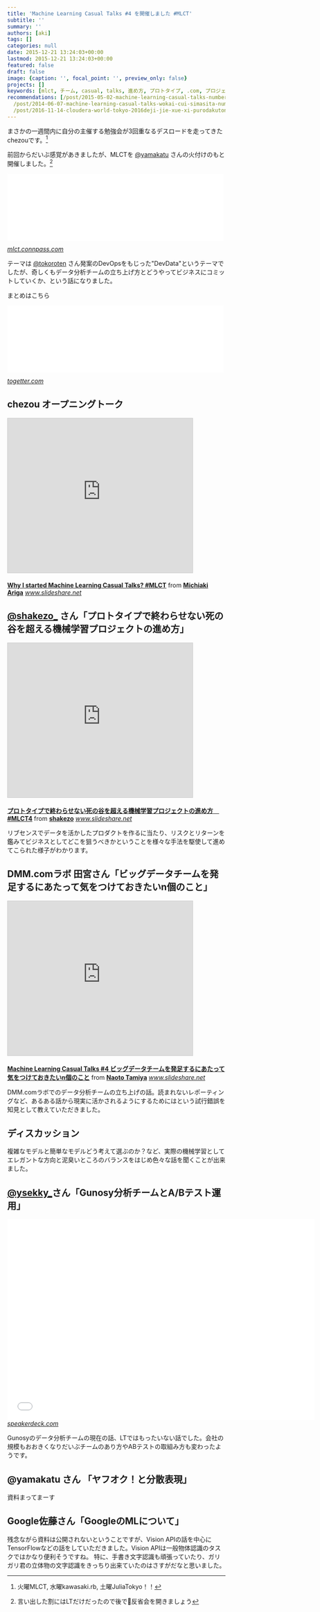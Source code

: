 ```yaml
---
title: 'Machine Learning Casual Talks #4 を開催しました #MLCT'
subtitle: ''
summary: ''
authors: [aki]
tags: []
categories: null
date: 2015-12-21 13:24:03+00:00
lastmod: 2015-12-21 13:24:03+00:00
featured: false
draft: false
image: {caption: '', focal_point: '', preview_only: false}
projects: []
keywords: [mlct, チーム, casual, talks, 進め方, プロトタイプ, .com, プロジェクト, データ分析, slideshare]
recommendations: [/post/2015-05-02-machine-learning-casual-talks-number-3-lue-cheng-mlct-yarimasita-number-mlct/,
  /post/2014-06-07-machine-learning-casual-talks-wokai-cui-simasita-number-mlct/,
  /post/2016-11-14-cloudera-world-tokyo-2016deji-jie-xue-xi-purodakutonozuo-rifang-wohua-simasita-number-cwt2016/]
---
```

まさかの一週間内に自分の主催する勉強会が3回重なるデスロードを走ってきたchezouです。[^1] 

前回からだいぶ感覚があきましたが、MLCTを [@yamakatu](https://twitter.com/yamakatu) さんの火付けのもと開催しました。[^2] 

<iframe src="//hatenablog-parts.com/embed?url=http%3A%2F%2Fmlct.connpass.com%2Fevent%2F22192%2F" title="Machine Learning Casual Talks #4 (2015/12/15 19:00〜)" class="embed-card embed-webcard" scrolling="no" frameborder="0" style="display: block; width: 100%; height: 155px; max-width: 500px; margin: 10px 0px;"></iframe><cite class="hatena-citation"><a href="http://mlct.connpass.com/event/22192/">mlct.connpass.com</a></cite>

テーマは [@tokoroten](https://twitter.com/tokoroten) さん発案のDevOpsをもじった"DevData"というテーマでしたが、奇しくもデータ分析チームの立ち上げ方とどうやってビジネスにコミットしていくか、という話になりました。

まとめはこちら

<iframe src="//hatenablog-parts.com/embed?url=http%3A%2F%2Ftogetter.com%2Fli%2F913152" title="Machine Learning Casual Talks #4 " devdata class="embed-card embed-webcard" scrolling="no" frameborder="0" style="display: block; width: 100%; height: 155px; max-width: 500px; margin: 10px 0px;"></iframe><cite class="hatena-citation"><a href="http://togetter.com/li/913152">togetter.com</a></cite>

## chezou オープニングトーク

<iframe src="https://www.slideshare.net/slideshow/embed_code/key/847q2l4e4hjo1J" width="427" height="356" frameborder="0" marginwidth="0" marginheight="0" scrolling="no" style="border:1px solid #CCC; border-width:1px; margin-bottom:5px; max-width: 100%;" allowfullscreen> </iframe>

  **[Why I started Machine Learning Casual Talks? #MLCT](https://www.slideshare.net/chezou/why-i-started-machine-learning-casual-talks-mlct "Why I started Machine Learning Casual Talks? #MLCT")** from **[Michiaki Ariga](http://www.slideshare.net/chezou)** 
<cite class="hatena-citation"><a href="http://www.slideshare.net/chezou/why-i-started-machine-learning-casual-talks-mlct">www.slideshare.net</a></cite>
## [@shakezo\_](https://twitter.com/shakezo_) さん「プロトタイプで終わらせない死の谷を超える機械学習プロジェクトの進め方」

<iframe src="https://www.slideshare.net/slideshow/embed_code/key/26XX3PsrPymXgt" width="427" height="356" frameborder="0" marginwidth="0" marginheight="0" scrolling="no" style="border:1px solid #CCC; border-width:1px; margin-bottom:5px; max-width: 100%;" allowfullscreen> </iframe>

  **[プロトタイプで終わらせない死の谷を超える機械学習プロジェクトの進め方　#MLCT4](https://www.slideshare.net/shakezo/mlct4 "プロトタイプで終わらせない死の谷を超える機械学習プロジェクトの進め方　#MLCT4")** from **[shakezo](http://www.slideshare.net/shakezo)** 
<cite class="hatena-citation"><a href="http://www.slideshare.net/shakezo/mlct4">www.slideshare.net</a></cite>

リブセンスでデータを活かしたプロダクトを作るに当たり、リスクとリターンを鑑みてビジネスとしてどこを狙うべきかということを様々な手法を駆使して進めてこられた様子がわかります。

## DMM.comラボ 田宮さん「ビッグデータチームを発足するにあたって気をつけておきたいn個のこと」

<iframe src="https://www.slideshare.net/slideshow/embed_code/key/k3LALSG3EZO3xy" width="427" height="356" frameborder="0" marginwidth="0" marginheight="0" scrolling="no" style="border:1px solid #CCC; border-width:1px; margin-bottom:5px; max-width: 100%;" allowfullscreen> </iframe>

  **[Machine Learning Casual Talks #4 ビッグデータチームを発足するにあたって気をつけておきたいn個のこと](https://www.slideshare.net/naototamiya9/machine-learning-casual-talks-4-n "Machine Learning Casual Talks #4 ビッグデータチームを発足するにあたって気をつけておきたいn個のこと")** from **[Naoto Tamiya](http://www.slideshare.net/naototamiya9)** 
<cite class="hatena-citation"><a href="http://www.slideshare.net/naototamiya9/machine-learning-casual-talks-4-n">www.slideshare.net</a></cite>

DMM.comラボでのデータ分析チームの立ち上げの話。読まれないレポーティングなど、あるある話から現実に活かされるようにするためにはという試行錯誤を知見として教えていただきました。

## ディスカッション

複雑なモデルと簡単なモデルどう考えて選ぶのか？など、実際の機械学習としてエレガントな方向と泥臭いところのバランスをはじめ色々な話を聞くことが出来ました。

## [@ysekky\_](https://twitter.com/ysekky_)さん「Gunosy分析チームとA/Bテスト運用」

<iframe allowfullscreen="true" allowtransparency="true" frameborder="0" height="463" id="talk_frame_323240" mozallowfullscreen="true" src="//speakerdeck.com/player/9f166423056e48d9b482b95faf748644" style="border:0; padding:0; margin:0; background:transparent;" webkitallowfullscreen="true" width="710"></iframe><cite class="hatena-citation"><a href="https://speakerdeck.com/ysekky/ab-testing-in-gusnoy">speakerdeck.com</a></cite>

Gunosyのデータ分析チームの現在の話、LTではもったいない話でした。会社の規模もおおきくなりだいぶチームのあり方やABテストの取組み方も変わったようです。

## @yamakatu さん 「ヤフオク！と分散表現」

資料まってまーす

## Google佐藤さん「GoogleのMLについて」

残念ながら資料は公開されないということですが、Vision APIの話を中心にTensorFlowなどの話をしていただきました。Vision APIは一般物体認識のタスクではかなり便利そうですね。 特に、手書き文字認識も頑張っていたり、ガリガリ君の立体物の文字認識をきっちり出来ていたのはさすがだなと思いました。

[^1]: 火曜MLCT, 水曜kawasaki.rb, 土曜JuliaTokyo！！

[^2]: 言い出した割にはLTだけだったので後で🍣反省会を開きましょう


